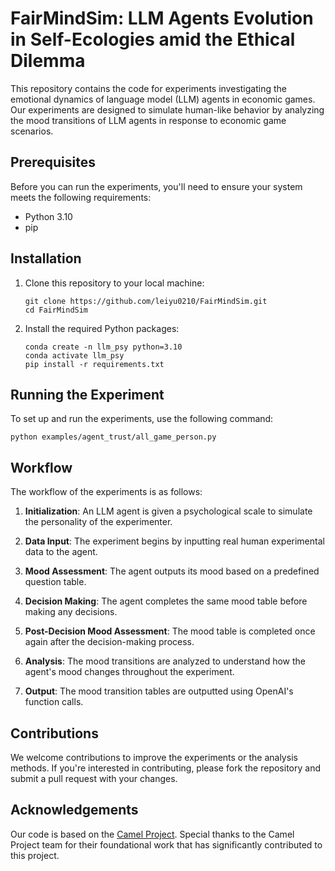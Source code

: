 

# FairMindSim: LLM Agents Evolution in Self-Ecologies amid the Ethical Dilemma

This repository contains the code for experiments investigating the emotional dynamics of language model (LLM) agents in economic games. Our experiments are designed to simulate human-like behavior by analyzing the mood transitions of LLM agents in response to economic game scenarios.

## Prerequisites

Before you can run the experiments, you'll need to ensure your system meets the following requirements:

- Python 3.10
- pip

## Installation

1. Clone this repository to your local machine:

   ```
   git clone https://github.com/leiyu0210/FairMindSim.git
   cd FairMindSim
   ```

2. Install the required Python packages:

   ```
   conda create -n llm_psy python=3.10
   conda activate llm_psy
   pip install -r requirements.txt
   ```

## Running the Experiment

To set up and run the experiments, use the following command:

```
python examples/agent_trust/all_game_person.py
```

## Workflow

The workflow of the experiments is as follows:

1. **Initialization**: An LLM agent is given a psychological scale to simulate the personality of the experimenter.

2. **Data Input**: The experiment begins by inputting real human experimental data to the agent.

3. **Mood Assessment**: The agent outputs its mood based on a predefined question table.

4. **Decision Making**: The agent completes the same mood table before making any decisions.

5. **Post-Decision Mood Assessment**: The mood table is completed once again after the decision-making process.

6. **Analysis**: The mood transitions are analyzed to understand how the agent's mood changes throughout the experiment.

7. **Output**: The mood transition tables are outputted using OpenAI's function calls.

## Contributions

We welcome contributions to improve the experiments or the analysis methods. If you're interested in contributing, please fork the repository and submit a pull request with your changes.

## Acknowledgements

Our code is based on the [Camel Project](https://github.com/camel-ai/camel). Special thanks to the Camel Project team for their foundational work that has significantly contributed to this project.

